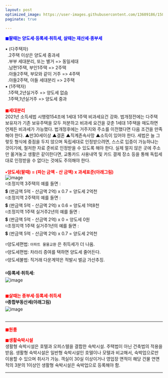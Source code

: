 ```yaml
---
layout: post
optimized_image: https://user-images.githubusercontent.com/13609186/158834851-5c5d7736-001b-448d-8bb6-eb99f2f16233.jpg
paginate: true

---
```

<span style="color:blue">**◼팔때는 양도세·등록세·취득세, 살때는 재산세·종부세**</span><br>

▪ (다주택자) <br>
&nbsp;&nbsp;.2주택 이상은 양도세 중과세 <br>
&nbsp;&nbsp;.부부 세대분리, 또는 별거 => 동일세대 <br>
&nbsp;&nbsp;.남편1주택, 부인1주택 => 2주택 <br>
&nbsp;&nbsp;.아들2주택, 부모와 같이 거주 => 4주택 <br>
&nbsp;&nbsp;.아들2주택, 아들 세대분리 => 2주택 <br>
▪ (1주택자) <br>
&nbsp;&nbsp;.1주택,2년실거주 => 양도세 없슴<br>
&nbsp;&nbsp;.1주택,1년실거주 => 양도세 중과<br>
<br>
<span style="color:red">**◼세대분리**</span><br>
2021년 소득세법 시행령154조에 1세대 1주택 비과세요건 강화.
법개정전에는 다주택 보유자가 기존 보유주택을 모두 처분하고 비과세 요건을 갖춘 1세대 1주택을 매도하면 언제든 비과세가 가능했다. 
법개정후에는 거주지와 주소를 이전했다면 다음 조건을 만족해야 한다. 
▲만30세이상 ▲결혼 ▲직계존속사망 ▲소득이 있어야 한다. 
세법은 늘 그렇듯 형식에 중점을 두지 않으며 독립세대로 인정받으려면, 스스로 입증이 가능하냐는 것이기에, 철저한 자료 준비로 인정받을 수 있도록 해야 한다.
실제 멀지 않은 곳에 주소만 옮겨놓고 생활은 같이한다면, 교통카드 사용내역 및 카드 결제 장소 등을 통해 독립세대로 인정받을 수 없다는 것에도 주의해야 한다. <br>
<br>
<span style="color:red">**▪양도세(팔때) = (파는 금액 - 산 금액) x 과세표준(아래그림)**</span><br>
![image](https://thumb.mt.co.kr/06/2021/05/2021051314510663694_1.jpg/dims/optimize/) <br>
◽조정지역 3주택의 예를 들면 : <br>
 💲 (판금액 5억 - 산금액 2억) x 0.7 = 양도세 2억천 <br>
◽조정지역 2주택의 예를 들면 : <br>
 💲 (판금액 5억 - 산금액 2억) x 0.6 = 양도세 1억8천 <br>
◽조정지역 1주택 실거주2년의 예를 들면 : <br>
 💲 (판금액 5억 - 산금액 2억) x 0 = 양도세 0원 <br>
◽조정지역 1주택 실거주1년의 예를 들면 : <br>
 💲 (판금액 5억 - 산금액 2억) x 0.7 = 양도세 2억천 <br>

◽양도세편법: `아파트 물물교환` 은 취득세가 더 나옴. <br>
◽양도세편법: 차라리 증여를 택하면 양도세 줄어든다. <br>
◽양도세불법: 직거래 다운계약은 적발시 벌금 가산추징. <br>
<br>
**◽등록세·취득세:** <br>
![image](https://t1.daumcdn.net/cfile/blog/2211B6395891DCA237)<br>
<br>

<span style="color:red">**◼살때는 종부세·등록세·취득세**</span><br>
**◽종합부동산세(아래그림)** <br>
![image](http://cdn.bizwatch.co.kr/news/photo/2019/01/24/0e367ee0334549d9740249280791160d112724.jpg)<br>
<br>

---

<span style="color:red">**◼원룸**</span><br>






<span style="color:red">**◼생활숙박시설**</span><br>
생활형 숙박시설은 호텔과 오피스텔을 결합한 숙박시설. 
주택법이 아닌 건축법의 적용을 받음.
생활형 숙박시설은 일반형 숙박시설인 호텔이나 모텔과 비교해서, 숙박업으로만 이용할 수 있으며 취사가 가능.
객실이 30실 이상이거나 영업장 면적이 해당 건물 연면적의 3분의 1이상인 생활형 숙박시설은 숙박업으로 등록해야 함. 





---










